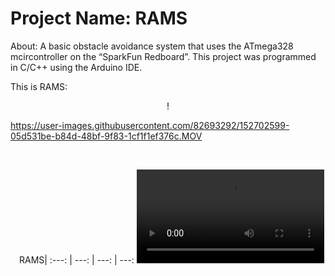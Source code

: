 # Project Name: RAMS
About: A basic obstacle avoidance system that uses the ATmega328 mcircontroller on the “SparkFun Redboard”. This project was programmed in C/C++ using the Arduino IDE.

This is RAMS: <br />
<p align="center">
!<img https://user-images.githubusercontent.com/82693292/152702500-210ea833-a2d9-4a7c-b7a3-52329b781607.jpg)

</p>
<br />


https://user-images.githubusercontent.com/82693292/152702599-05d531be-b84d-48bf-9f83-1cf1f1ef376c.MOV

<p align="center">
</p>
<br />

  <div align="center">
  
&nbsp;&nbsp;&nbsp;RAMS|
:---:  | ---: | ---: | ---:
<video src=''> | <video src=''> | <video src=''> | <video src=''>

</div>
  <br />
